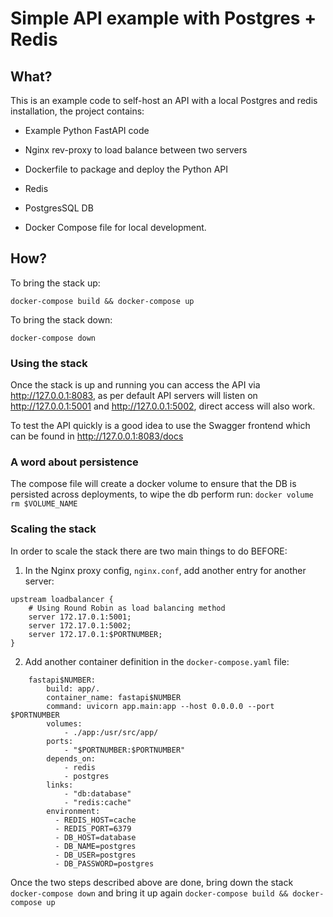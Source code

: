 # Simple API example with Postgres + Redis

## What?

This is an example code to self-host an API with a local Postgres and redis installation, the project contains:

- Example Python FastAPI code

- Nginx rev-proxy to load balance between two servers

- Dockerfile to package and deploy the Python API

- Redis

- PostgresSQL DB

- Docker Compose file for local development.

## How?

To bring the stack up:

```
docker-compose build && docker-compose up
```

To bring the stack down:
```
docker-compose down
```

### Using the stack

Once the stack is up and running you can access the API via http://127.0.0.1:8083, as per default API servers will listen on http://127.0.0.1:5001 and http://127.0.0.1:5002, direct access will also work.

To test the API quickly is a good idea to use the Swagger frontend which can be found in http://127.0.0.1:8083/docs

### A word about persistence

The compose file will create a docker volume to ensure that the DB is persisted across deployments, to wipe the db perform run: `docker volume rm $VOLUME_NAME`

### Scaling the stack

In order to scale the stack there are two main things to do BEFORE:

1. In the Nginx proxy config, `nginx.conf`, add another entry for another server:

```
upstream loadbalancer {
    # Using Round Robin as load balancing method
    server 172.17.0.1:5001;
    server 172.17.0.1:5002;
    server 172.17.0.1:$PORTNUMBER;
}
```

2. Add another container definition in the `docker-compose.yaml` file:

```
    fastapi$NUMBER:
        build: app/.
        container_name: fastapi$NUMBER
        command: uvicorn app.main:app --host 0.0.0.0 --port $PORTNUMBER
        volumes:
            - ./app:/usr/src/app/
        ports:
            - "$PORTNUMBER:$PORTNUMBER"
        depends_on:
            - redis
            - postgres
        links:
            - "db:database"
            - "redis:cache"
        environment:
          - REDIS_HOST=cache
          - REDIS_PORT=6379
          - DB_HOST=database
          - DB_NAME=postgres
          - DB_USER=postgres
          - DB_PASSWORD=postgres
```

Once the two steps described above are done, bring down the stack `docker-compose down` and bring it up again `docker-compose build && docker-compose up`